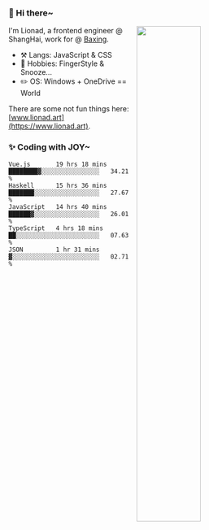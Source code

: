 ### 👋 Hi there~

[<img align="right" width="50%" src="https://github-readme-stats.vercel.app/api?username=Lionad-Morotar&show_icons=true">](https://metrics.lecoq.io/ouuan?template=classic)

I'm Lionad, a frontend engineer @ ShangHai, work for @ [Baxing](https://github.com/baixing).

- ⚒️ Langs: JavaScript & CSS
- 🎨 Hobbies: FingerStyle & Snooze...
- ✏️ OS: Windows + OneDrive == World

There are some not fun things here: [www.lionad.art](https://www.lionad.art).

### ✨ Coding with JOY~

<!--START_SECTION:waka-->
```text
Vue.js       19 hrs 18 mins  ████████▓░░░░░░░░░░░░░░░░   34.21 % 
Haskell      15 hrs 36 mins  ███████░░░░░░░░░░░░░░░░░░   27.67 % 
JavaScript   14 hrs 40 mins  ██████▓░░░░░░░░░░░░░░░░░░   26.01 % 
TypeScript   4 hrs 18 mins   ██░░░░░░░░░░░░░░░░░░░░░░░   07.63 % 
JSON         1 hr 31 mins    ▓░░░░░░░░░░░░░░░░░░░░░░░░   02.71 % 
```
<!--END_SECTION:waka-->
